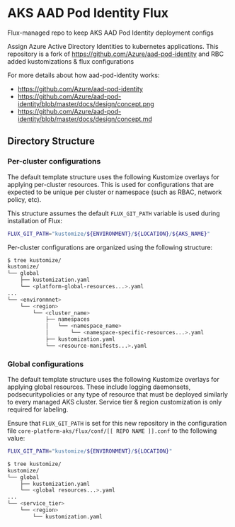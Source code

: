# AKS AAD Pod Identity Flux

Flux-managed repo to keep AKS AAD Pod Identity deployment configs

Assign Azure Active Directory Identities to kubernetes applications. This repository is a fork of https://github.com/Azure/aad-pod-identity and RBC added kustomizations & flux configurations

For more details about how aad-pod-identity works:
* https://github.com/Azure/aad-pod-identity
* https://github.com/Azure/aad-pod-identity/blob/master/docs/design/concept.png
* https://github.com/Azure/aad-pod-identity/blob/master/docs/design/concept.md

## Directory Structure

### Per-cluster configurations

The default template structure uses the following Kustomize overlays for applying per-cluster resources. This is used for configurations that are expected to be unique per cluster or namespace (such as RBAC, network policy, etc).

This structure assumes the default `FLUX_GIT_PATH` variable is used during installation of Flux:

```bash
FLUX_GIT_PATH="kustomize/${ENVIRONMENT}/${LOCATION}/${AKS_NAME}"
```

Per-cluster configurations are organized using the following structure:

```bash
$ tree kustomize/
kustomize/
└── global
    ├── kustomization.yaml
    └── <platform-global-resources...>.yaml
...
└── <environmnet>
    └── <region>
        └── <cluster_name>
            ├── namespaces
            │   └── <namespace_name>
            │       └── <namespace-specific-resources...>.yaml
            ├── kustomization.yaml
            └── <resource-manifests...>.yaml
```

### Global configurations

The default template structure uses the following Kustomize overlays for applying global resources. These include logging daemonsets, podsecuritypolicies or any type of resource that must be deployed similarly to every managed AKS cluster. Service tier & region customization is only required for labeling.

Ensure that `FLUX_GIT_PATH` is set for this new repository in the configuration file `core-platform-aks/flux/conf/[[ REPO NAME ]].conf` to the following value:

```bash
FLUX_GIT_PATH="kustomize/${ENVIRONMENT}/${LOCATION}"
```

```bash
$ tree kustomize/
kustomize/
└── global
    ├── kustomization.yaml
    └── <global resources...>.yaml
...
└── <service_tier>
    └── <region>
        └── kustomization.yaml
```
